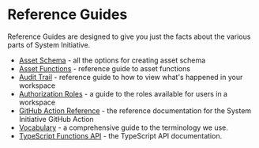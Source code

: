 # Reference Guides

Reference Guides are designed to give you just the facts about the various parts
of System Initiative.

- [Asset Schema](./asset/schema.md) - all the options for creating asset schema
- [Asset Functions](./asset/function.md) - reference guide to asset functions
- [Audit Trail](./audit-trail.md) - reference guide to how to view what's
  happened in your workspace
- [Authorization Roles](./authorization-roles.md) - a guide to the roles
  available for users in a workspace
- [GitHub Action Reference](./github-action.md) - the reference documentation
  for the System Initiative GitHub Action
- [Vocabulary](./vocabulary.md) - a comprehensive guide to the terminology we
  use.
- [TypeScript Functions API](./typescript/asset_builder/README.md) - the
  TypeScript API documentation.
